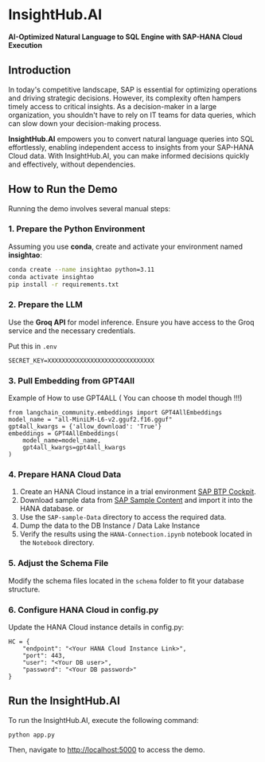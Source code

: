 # InsightHub.AI

**AI-Optimized Natural Language to SQL Engine with SAP-HANA Cloud Execution**

## Introduction
In today's competitive landscape, SAP is essential for optimizing operations and driving strategic decisions. However, its complexity often hampers timely access to critical insights. As a decision-maker in a large organization, you shouldn't have to rely on IT teams for data queries, which can slow down your decision-making process.

**InsightHub.AI** empowers you to convert natural language queries into SQL effortlessly, enabling independent access to insights from your SAP-HANA Cloud data. With InsightHub.AI, you can make informed decisions quickly and effectively, without dependencies.

## How to Run the Demo

Running the demo involves several manual steps:

### 1. Prepare the Python Environment

Assuming you use **conda**, create and activate your environment named **insightao**:
``` bash
conda create --name insightao python=3.11  
conda activate insightao  
pip install -r requirements.txt  
```

### 2. Prepare the LLM

Use the **Groq API** for model inference. Ensure you have access to the Groq service and the necessary credentials.

Put this in ```.env```

```SECRET_KEY=XXXXXXXXXXXXXXXXXXXXXXXXXXXXXX```
### 3. Pull Embedding from GPT4All

Example of How to use GPT4ALL  ( You can choose th model though !!!)

```
from langchain_community.embeddings import GPT4AllEmbeddings
model_name = "all-MiniLM-L6-v2.gguf2.f16.gguf"
gpt4all_kwargs = {'allow_download': 'True'}
embeddings = GPT4AllEmbeddings(
    model_name=model_name,
    gpt4all_kwargs=gpt4all_kwargs
)
```

### 4. Prepare HANA Cloud Data

1. Create an HANA Cloud instance in a trial environment [SAP BTP Cockpit](https://cockpit.hanatrial.ondemand.com/trial/#/home/trial).
2. Download sample data from [SAP Sample Content](https://github.com/SAP-samples/datasphere-content/tree/main/SAP_Sample_Content/CSV) and import it into the HANA database.
 or
3. Use the `SAP-sample-Data` directory to access the required data.
4. Dump the data to the DB Instance / Data Lake Instance 
5. Verify the results using the `HANA-Connection.ipynb` notebook located in the `Notebook` directory.

### 5. Adjust the Schema File

Modify the schema files located in the `schema` folder to fit your database structure.


### 6. Configure HANA Cloud in config.py

Update the HANA Cloud instance details in config.py:
```
HC = {  
    "endpoint": "<Your HANA Cloud Instance Link>",  
    "port": 443,  
    "user": "<Your DB user>",  
    "password": "<Your DB password>"  
}  
```

## Run the InsightHub.AI

To run the InsightHub.AI, execute the following command:

```
python app.py  
```
Then, navigate to [http://localhost:5000](http://localhost:5000) to access the demo.
